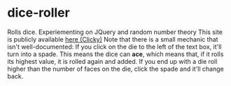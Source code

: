 # dice-roller
Rolls dice. Experiementing on JQuery and random number theory
This site is publicly available [here (Clicky)](https://zephyrkul.github.io/dice-roller/)
Note that there is a small mechanic that isn't well-documented: If you click on the die to the left of the text box, it'll turn into a spade. This means the dice can **ace**, which means that, if it rolls its highest value, it is rolled again and added. If you end up with a die roll higher than the number of faces on the die, click the spade and it'll change back.
